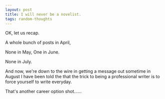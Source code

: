 ```yaml
---
layout: post
title: I will never be a novelist.
tags: random-thoughts
---
```

OK, let us recap.

A whole bunch of posts in April, 

None in May, One in June.

None in July.

And now,  we're down to the wire in getting a message out sometime in August
I have been told the that the trick to being a professional writer is to force yourself to write everyday.

That's another career option shot......